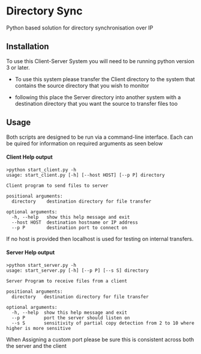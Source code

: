 # Directory Sync
Python based solution for directory synchronisation over IP

## Installation

To use this Client-Server System you will need to be running python version 3 or later.

* To use this system please transfer the Client directory to the system that contains
the source directory that you wish to monitor

* following this place the Server directory into another system with a destination directory
that you want the source to transfer files too

## Usage

Both scripts are designed to be run via a command-line interface. Each can be quired
for information on required arguments as seen below
#### Client Help output
```
>python start_client.py -h
usage: start_client.py [-h] [--host HOST] [--p P] directory

Client program to send files to server

positional arguments:
  directory    destination directory for file transfer

optional arguments:
  -h, --help   show this help message and exit
  --host HOST  destination hostname or IP address
  --p P        destination port to connect on

```
If no host is provided then localhost is used for testing on internal transfers.

#### Server Help output
```
>python start_server.py -h
usage: start_server.py [-h] [--p P] [--s S] directory

Server Program to receive files from a client

positional arguments:
  directory   destination directory for file transfer

optional arguments:
  -h, --help  show this help message and exit
  --p P       port the server should listen on
  --s S       sensitivity of partial copy detection from 2 to 10 where higher is more sensitive

```

When Assigning a custom port please be sure this is consistent across both the server and the client
